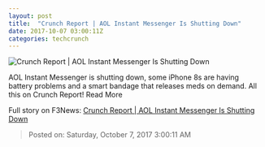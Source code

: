 ```yaml
---
layout: post
title:  "Crunch Report | AOL Instant Messenger Is Shutting Down"
date: 2017-10-07 03:00:11Z
categories: techcrunch
---
```


![Crunch Report | AOL Instant Messenger Is Shutting Down](https://img.vidible.tv/prod/2017-10/06/59d7ff3144a64b60584c8a53/59d800392a30cb1ebcb6d676_o_U_v1.jpg?w=764&h=400)

AOL Instant Messenger is shutting down, some iPhone 8s are having battery problems and a smart bandage that releases meds on demand. All this on Crunch Report! Read More


Full story on F3News: [Crunch Report | AOL Instant Messenger Is Shutting Down](http://www.f3nws.com/n/cH2tm)

> Posted on: Saturday, October 7, 2017 3:00:11 AM
